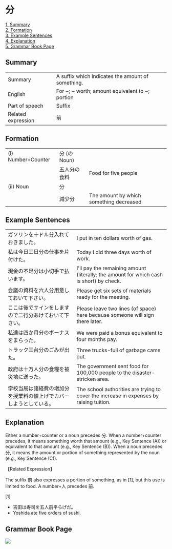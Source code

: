 # 分

[1. Summary](#summary)<br>
[2. Formation](#formation)<br>
[3. Example Sentences](#example-sentences)<br>
[4. Explanation](#explanation)<br>
[5. Grammar Book Page](#grammar-book-page)<br>


## Summary

<table><tr>   <td>Summary</td>   <td>A suffix which indicates the amount of something.</td></tr><tr>   <td>English</td>   <td>For ~; ~ worth; amount equivalent to ~; portion</td></tr><tr>   <td>Part of speech</td>   <td>Suffix</td></tr><tr>   <td>Related expression</td>   <td>前</td></tr></table>

## Formation

<table class="table"> <tbody><tr class="tr head"> <td class="td"><span class="numbers">(i) </span><span class="bold"><span>Number+Counter</span> </span></td> <td class="td"><span class="concept">分</span><span> (<span class="concept">の</span>Noun)</span> </td> <td class="td"><span>&nbsp;</span></td> </tr> <tr class="tr"> <td class="td"><span>&nbsp;</span></td> <td class="td"><span>五人<span class="concept">分の</span>食料</span> </td> <td class="td"><span>Food for five people</span></td> </tr> <tr class="tr head"> <td class="td"><span class="numbers">(ii)</span> <span> <span class="bold">Noun</span></span></td> <td class="td"><span class="concept">分</span> </td> <td class="td"><span>&nbsp;</span></td> </tr> <tr class="tr"> <td class="td"><span>&nbsp;</span></td> <td class="td"><span>減少<span class="concept">分</span></span> </td> <td class="td"><span>The amount by which    something decreased</span></td> </tr> </tbody></table>

## Example Sentences

<table><tr>   <td>ガソリンを十ドル分入れておきました。</td>   <td>I put in ten dollars worth of gas.</td></tr><tr>   <td>私は今日三日分の仕事を片付けた。</td>   <td>Today I did three days worth of work.</td></tr><tr>   <td>現金の不足分は小切手で払います。</td>   <td>I'll pay the remaining amount (literally: the amount for which cash is short) by check.</td></tr><tr>   <td>会議の資料を六人分用意しておいて下さい。</td>   <td>Please get six sets of materials ready for the meeting.</td></tr><tr>   <td>ここは後でサインをしますので二行分あけておいて下さい。</td>   <td>Please leave two lines (of space) here because someone will sign there later.</td></tr><tr>   <td>私達は四か月分のボーナスをまらった。</td>   <td>We were paid a bonus equivalent to four months pay.</td></tr><tr>   <td>トラック三台分のごみが出た。</td>   <td>Three trucks-full of garbage came out.</td></tr><tr>   <td>政府は十万人分の食糧を被災地に送った。</td>   <td>The government sent food for 100,000 people to the disaster-stricken area.</td></tr><tr>   <td>学校当局は諸経費の増加分を授業料の値上げでカバーしようとしている。</td>   <td>The school authorities are trying to cover the increase in expenses by raising tuition.</td></tr></table>

## Explanation

<p>Either a number+counter or a noun precedes <span class="cloze">分</span>. When a number+counter precedes, it means something worth that amount (e.g., Key Sentence (A)) or equivalent to that amount (e.g., Key Sentence (B)). When a noun precedes <span class="cloze">分</span>, it means the amount or portion of something represented by the noun (e.g., Key Sentence (C)).</p>  <p>【Related Expression】</p>  <p>The suffix 前 also expresses a portion of something, as in [1], but this use is limited to food. A number+人 precedes 前.</p>  <p>[1]</p>  <ul> <li>吉田は寿司を五人前平らげだ。</li> <li>Yoshida ate five orders of sushi.</li> </ul>

## Grammar Book Page

![](../img/Intermediate分.png)

